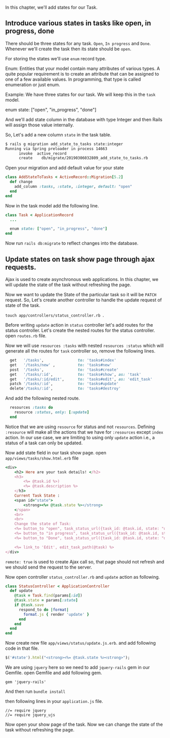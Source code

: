 In this chapter, we'll add states for our Task.

## Introduce various states in tasks like open, in progress, done

There should be three states for any task. `Open`, `In progress` and `Done`.
Whenever we'll create the task then its state should be `open`.

For storing the states we'll use `enum` record type.

Enum: Entities that your model contain many attributes of various types. A quite popular requirement is to create an attribute that can be assigned to one of a few available values. In programming, that type is called enumeration or just enum.

Example:
We have three states for our task. We will keep this in the `task` model.

enum state: ["open", "in_progress", "done"]

And we'll add state column in the database with type Integer and then Rails will assign those value internally.

So, Let's add a new column `state` in the task table.

```bash
$ rails g migration add_state_to_tasks state:integer
Running via Spring preloader in process 14663
      invoke  active_record
      create    db/migrate/20190306032809_add_state_to_tasks.rb

```

Open your migration and add default value for your state
```ruby
class AddStateToTasks < ActiveRecord::Migration[5.2]
  def change
    add_column :tasks, :state, :integer, default: "open"
  end
end

```
Now in the task model add the following line.
```ruby
class Task < ApplicationRecord
  ...

  enum state: ["open", "in_progress", "done"]
end
```
Now run `rails db:migrate` to reflect changes into the database.


## Update states on task show page through ajax requests.

Ajax is used to create asynchronous web applications. In this chapter, we will update the state of the task without refreshing the page.

Now we want to update the State of the particular task so it will be `PATCH` request.
So, Let's create another controller to handle the update request of state of the task.

`touch app/controllers/status_controller.rb `.

Before writing `update` action in `status` controller let's add routes for the status controller.
Let's create the nested routes for the status controller.
open `routes.rb` file.

Now we will use `resources :tasks` with nested `resources :status` which will generate all the routes for `task` controller so, remove the following lines.

```ruby
  get   '/tasks',               to: 'tasks#index'
  get   '/tasks/new' ,          to: 'tasks#new'
  post  '/tasks',               to: 'tasks#create'
  get   '/tasks/:id',           to: 'tasks#show', as: 'task'
  get   '/tasks/:id/edit',      to: 'tasks#edit', as: 'edit_task'
  patch '/tasks/:id',           to: 'tasks#update'
  delete'/tasks/:id',           to: 'tasks#destroy'

```
And add the following nested route.
```ruby
  resources :tasks do
    resource :status, only: [:update]
  end
```
Notice that we are using `resource` for status and not `resources`.
Defining `:resource` will make all the actions that we have for `:resources`
except `index` action.
In our use case, we are limiting to using only `update` action
i.e., a status of a task can only be updated.

Now add state field in our task show page.
open `app/views/tasks/show.html.erb` file
```ruby
<div>
	<h2> Here are your task details! </h2>
	<h3>
		<%= @task.id %>)
		<%= @task.description %>
	</h3>
	Current Task State :
	<span id="state">
		<strong><%= @task.state %></strong>
	</span>
	<br>
	<br>
	Change the state of Task:
	<%= button_to "open", task_status_url({task_id: @task.id, state: "open" }), remote: true, date:{type: 'script'}, method: :patch%>
	<%= button_to "in progress", task_status_url({task_id: @task.id, state: "in_progress" }), remote: true, date:{type: 'script'}, method: :patch%>
	<%= button_to "Done", task_status_url({task_id: @task.id, state: "done" }), remote: true, date:{type: 'script'}, method: :patch%>

	<%= link_to 'Edit', edit_task_path(@task) %>
</div>


```

`remote: true` is used to create Ajax call so, that page should not refresh and we should send the request to the server.

Now open controller `status_controller.rb` and `update` action as following.

```ruby
class StatusController < ApplicationController
  def update
    @task = Task.find(params[:id])
    @task.state = params[:state]
    if @task.save
      respond_to do |format|
        format.js { render 'update' }
      end
    end
  end
end

```

Now create new file `app/views/status/update.js.erb`.
and add following code in that file.
```ruby
$('#state').html("<strong><%= @task.state %><strong>");
```
We are using `jquery` here so we need to add `jquery-rails` gem in our Gemfile.
open Gemfile and add following gem.

`gem 'jquery-rails'`

And then run `bundle install`


then following lines in your `application.js` file.

```msg
//= require jquery
//= require jquery_ujs

```
Now open your show page of the task. Now we can change the state of the task without refreshing the page.
